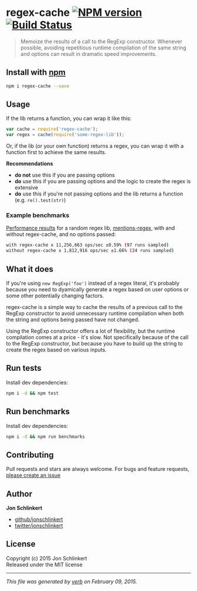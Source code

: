 # regex-cache [![NPM version](https://badge.fury.io/js/regex-cache.svg)](http://badge.fury.io/js/regex-cache)  [![Build Status](https://travis-ci.org/jonschlinkert/regex-cache.svg)](https://travis-ci.org/jonschlinkert/regex-cache) 

> Memoize the results of a call to the RegExp constructor. Whenever possible, avoiding repetitious runtime compilation of the same string and options can result in dramatic speed improvements.


## Install with [npm](npmjs.org)

```bash
npm i regex-cache --save
```

## Usage

If the lib returns a function, you can wrap it like this:

```js
var cache = require('regex-cache');
var regex = cache(require('some-regex-lib'));
```

Or, if the lib (or your own function) returns a regex, you can wrap it with a function first to achieve the same results.

**Recommendations**

* **do not** use this if you are passing options 
* **do** use this if you are passing options and the logic to create the regex is extensive
* **do** use this if you're not passing options and the lib returns a function (e.g. `re().test(str)`)


### Example benchmarks

[Performance results](#benchmarks) for a random regex lib, [mentions-regex], with and without regex-cache, and no options passed:

```bash
with regex-cache x 11,256,663 ops/sec ±0.59% (97 runs sampled)
without regex-cache x 1,812,916 ops/sec ±1.66% (24 runs sampled)
```

## What it does

If you're using `new RegExp('foo')` instead of a regex literal, it's probably because you need to dyamically generate a regex based on user options or some other potentially changing factors. 

regex-cache is a simple way to cache the results of a previous call to the RegExp constructor to avoid unnecessary runtime compilation when both the string and options being passed have not changed.

Using the RegExp constructor offers a lot of flexibility, but the runtime compilation comes at a price - it's slow. Not specifically because of the call to the RegExp constructor, but because you have to build up the string to create the regex based on various inputs. 

## Run tests

Install dev dependencies:

```bash
npm i -d && npm test
```

## Run benchmarks

Install dev dependencies:

```bash
npm i -d && npm run benchmarks
```

## Contributing
Pull requests and stars are always welcome. For bugs and feature requests, [please create an issue](https://github.com/jonschlinkert/regex-cache/issues)

## Author

**Jon Schlinkert**
 
+ [github/jonschlinkert](https://github.com/jonschlinkert)
+ [twitter/jonschlinkert](http://twitter.com/jonschlinkert) 

## License
Copyright (c) 2015 Jon Schlinkert  
Released under the MIT license

***

_This file was generated by [verb](https://github.com/assemble/verb) on February 09, 2015._

[mentions-regex]: https://github.com/regexps/mentions-regex

